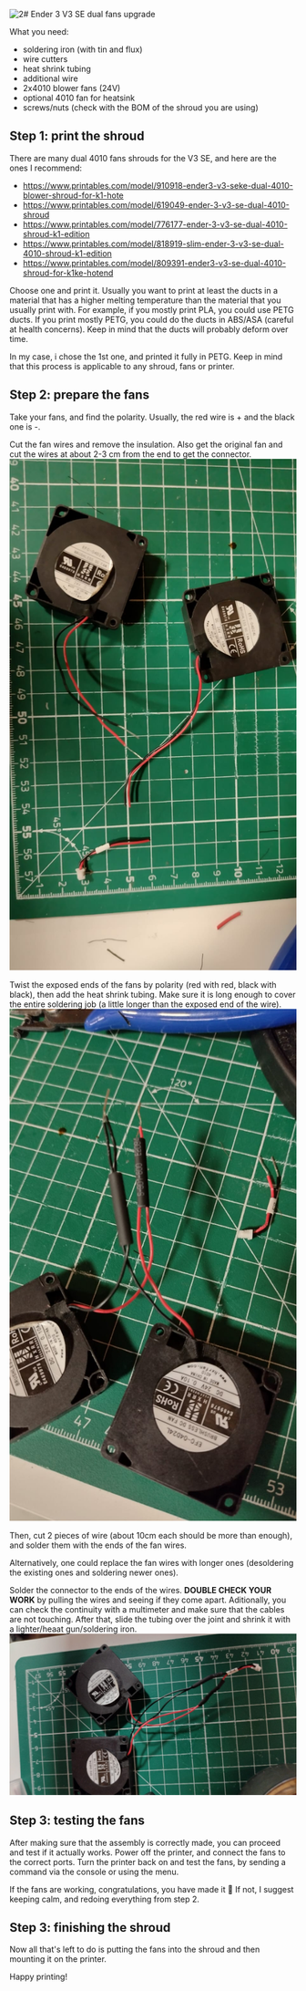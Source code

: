 ![2](https://github.com/user-attachments/assets/bb7bff12-f1ed-46bf-b5cb-f4c5dfb10c3d)# Ender 3 V3 SE dual fans upgrade

What you need:
  - soldering iron (with tin and flux)
  - wire cutters
  - heat shrink tubing
  - additional wire
  - 2x4010 blower fans (24V)
  - optional 4010 fan for heatsink
  - screws/nuts (check with the BOM of the shroud you are using)

## Step 1: print the shroud

There are many dual 4010 fans shrouds for the V3 SE, and here are the ones I recommend:
  - https://www.printables.com/model/910918-ender3-v3-seke-dual-4010-blower-shroud-for-k1-hote
  - https://www.printables.com/model/619049-ender-3-v3-se-dual-4010-shroud
  - https://www.printables.com/model/776177-ender-3-v3-se-dual-4010-shroud-k1-edition
  - https://www.printables.com/model/818919-slim-ender-3-v3-se-dual-4010-shroud-k1-edition
  - https://www.printables.com/model/809391-ender3-v3-se-dual-4010-shroud-for-k1ke-hotend

Choose one and print it. Usually you want to print at least the ducts in a material that has a higher melting temperature than the material that you usually print with. For example, if you mostly print PLA, you could use PETG ducts. If you print mostly PETG, you could do the ducts in ABS/ASA (careful at health concerns). Keep in mind that the ducts will probably deform over time.

In my case, i chose the 1st one, and printed it fully in PETG. Keep in mind that this process is applicable to any shroud, fans or printer.

## Step 2: prepare the fans

Take your fans, and find the polarity. Usually, the red wire is + and the black one is -. 

Cut the fan wires and remove the insulation.
Also get the original fan and cut the wires at about 2-3 cm from the end to get the connector.
![fans prepare](./pictures/1.jpg)

Twist the exposed ends of the fans by polarity (red with red, black with black), then add the heat shrink tubing. Make sure it is long enough to cover the entire soldering job (a little longer than the exposed end of the wire).
![solder prepare](./pictures/2.jpg)

Then, cut 2 pieces of wire (about 10cm each should be more than enough), and solder them with the ends of the fan wires.

Alternatively, one could replace the fan wires with longer ones (desoldering the existing ones and soldering newer ones).

Solder the connector to the ends of the wires.
**DOUBLE CHECK YOUR WORK** by pulling the wires and seeing if they come apart. Aditionally, you can check the continuity with a multimeter and make sure that the cables are not touching.
After that, slide the tubing over the joint and shrink it with a lighter/heaat gun/soldering iron.
![solder](./pictures/3.jpg)

## Step 3: testing the fans
After making sure that the assembly is correctly made, you can proceed and test if it actually works.
Power off the printer, and connect the fans to the correct ports.
Turn the printer back on and test the fans, by sending a command via the console or using the menu.

If the fans are working, congratulations, you have made it 🥳
If not, I suggest keeping calm, and redoing everything from step 2.

## Step 3: finishing the shroud

Now all that's left to do is putting the fans into the shroud and then mounting it on the printer.

Happy printing!
